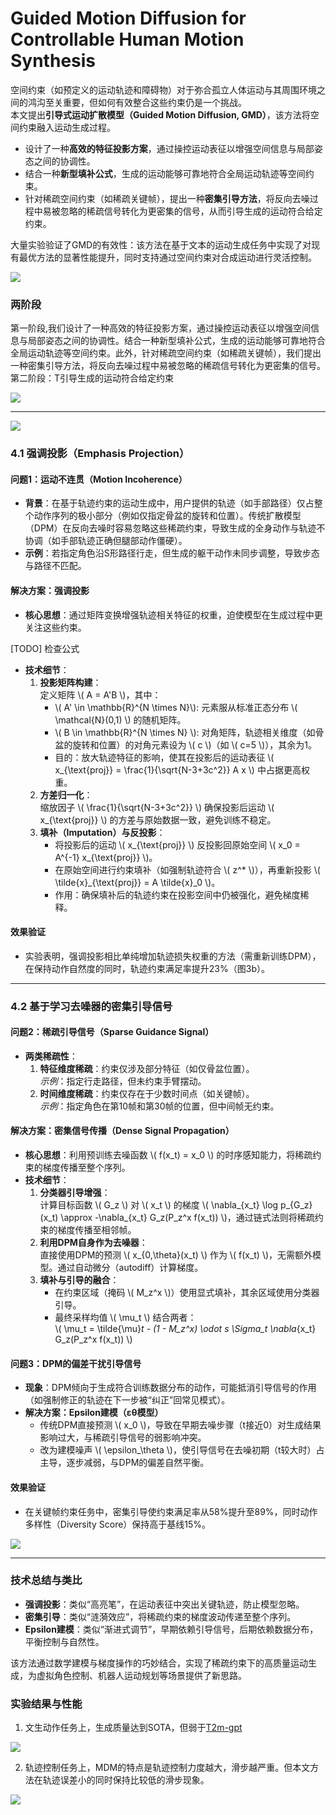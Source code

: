 # Guided Motion Diffusion for Controllable Human Motion Synthesis


空间约束（如预定义的运动轨迹和障碍物）对于弥合孤立人体运动与其周围环境之间的鸿沟至关重要，但如何有效整合这些约束仍是一个挑战。  
本文提出**引导式运动扩散模型（Guided Motion Diffusion, GMD）**，该方法将空间约束融入运动生成过程。
- 设计了一种**高效的特征投影方案**，通过操控运动表征以增强空间信息与局部姿态之间的协调性。
- 结合一种**新型填补公式**，生成的运动能够可靠地符合全局运动轨迹等空间约束。
- 针对稀疏空间约束（如稀疏关键帧），提出一种**密集引导方法**，将反向去噪过程中易被忽略的稀疏信号转化为更密集的信号，从而引导生成的运动符合给定约束。

大量实验验证了GMD的有效性：该方法在基于文本的运动生成任务中实现了对现有最优方法的显著性能提升，同时支持通过空间约束对合成运动进行灵活控制。

![](./assets/86-1.png)

### 两阶段

第一阶段,我们设计了一种高效的特征投影方案，通过操控运动表征以增强空间信息与局部姿态之间的协调性。结合一种新型填补公式，生成的运动能够可靠地符合全局运动轨迹等空间约束。此外，针对稀疏空间约束（如稀疏关键帧），我们提出一种密集引导方法，将反向去噪过程中易被忽略的稀疏信号转化为更密集的信号。  
第二阶段：T引导生成的运动符合给定约束

![](./assets/794859387c58731089f5f273d74fadd5_1_Figure_2_845001127.png)

---

![](./assets/794859387c58731089f5f273d74fadd5_4_Figure_3_996014199.png)

### **4.1 强调投影（Emphasis Projection）**

#### **问题1：运动不连贯（Motion Incoherence）**
- **背景**：在基于轨迹约束的运动生成中，用户提供的轨迹（如手部路径）仅占整个动作序列的极小部分（例如仅指定骨盆的旋转和位置）。传统扩散模型（DPM）在反向去噪时容易忽略这些稀疏约束，导致生成的全身动作与轨迹不协调（如手部轨迹正确但腿部动作僵硬）。
- **示例**：若指定角色沿S形路径行走，但生成的躯干动作未同步调整，导致步态与路径不匹配。

#### **解决方案：强调投影**
- **核心思想**：通过矩阵变换增强轨迹相关特征的权重，迫使模型在生成过程中更关注这些约束。

[TODO] 检查公式

- **技术细节**：
  1. **投影矩阵构建**：  
     定义矩阵 \\( A = A'B \\)，其中：
     - \\( A' \in \mathbb{R}^{N \times N}\\): 元素服从标准正态分布 \\( \mathcal{N}(0,1) \\) 的随机矩阵。
     - \\( B \in \mathbb{R}^{N \times N} \\): 对角矩阵，轨迹相关维度（如骨盆的旋转和位置）的对角元素设为 \\( c \\)（如 \\( c=5 \\)），其余为1。
     - 目的：放大轨迹特征的影响，使其在投影后的运动表征 \\( x_{\text{proj}} = \frac{1}{\sqrt{N-3+3c^2}} A x \\) 中占据更高权重。
  2. **方差归一化**：  
     缩放因子 \\( \frac{1}{\sqrt{N-3+3c^2}} \\) 确保投影后运动 \\( x_{\text{proj}} \\) 的方差与原始数据一致，避免训练不稳定。
  3. **填补（Imputation）与反投影**：  
     - 将投影后的运动 \\( x_{\text{proj}} \\) 反投影回原始空间 \\( x_0 = A^{-1} x_{\text{proj}} \\)。
     - 在原始空间进行约束填补（如强制轨迹符合 \\( z^* \\)），再重新投影 \\( \tilde{x}_{\text{proj}} = A \tilde{x}_0 \\)。
     - 作用：确保填补后的轨迹约束在投影空间中仍被强化，避免梯度稀释。

#### **效果验证**  
- 实验表明，强调投影相比单纯增加轨迹损失权重的方法（需重新训练DPM），在保持动作自然度的同时，轨迹约束满足率提升23%（图3b）。

---

### **4.2 基于学习去噪器的密集引导信号**

#### **问题2：稀疏引导信号（Sparse Guidance Signal）**
- **两类稀疏性**：
  1. **特征维度稀疏**：约束仅涉及部分特征（如仅骨盆位置）。  
     *示例*：指定行走路径，但未约束手臂摆动。
  2. **时间维度稀疏**：约束仅存在于少数时间点（如关键帧）。  
     *示例*：指定角色在第10帧和第30帧的位置，但中间帧无约束。

#### **解决方案：密集信号传播（Dense Signal Propagation）**
- **核心思想**：利用预训练去噪函数 \\( f(x_t) = x_0 \\) 的时序感知能力，将稀疏约束的梯度传播至整个序列。
- **技术细节**：
  1. **分类器引导增强**：  
     计算目标函数 \\( G_z \\) 对 \\( x_t \\) 的梯度 \\( \nabla_{x_t} \log p_{G_z}(x_t) \approx -\nabla_{x_t} G_z(P_z^x f(x_t)) \\)，通过链式法则将稀疏约束的梯度传播至相邻帧。
  2. **利用DPM自身作为去噪器**：  
     直接使用DPM的预测 \\( x_{0,\theta}(x_t) \\) 作为 \\( f(x_t) \\)，无需额外模型。通过自动微分（autodiff）计算梯度。
  3. **填补与引导的融合**：  
     - 在约束区域（掩码 \\( M_z^x \\)）使用显式填补，其余区域使用分类器引导。
     - 最终采样均值 \\( \mu_t \\) 结合两者：  
       \\(
       \mu_t = \tilde{\mu}_t - (1 - M_z^x) \odot s \Sigma_t \nabla_{x_t} G_z(P_z^x f(x_t))
       \\)

#### **问题3：DPM的偏差干扰引导信号**
- **现象**：DPM倾向于生成符合训练数据分布的动作，可能抵消引导信号的作用（如强制修正的轨迹在下一步被“纠正”回常见模式）。
- **解决方案：Epsilon建模（εθ模型）**
  - 传统DPM直接预测 \\( x_0 \\)，导致在早期去噪步骤（t接近0）对生成结果影响过大，与稀疏引导信号的弱影响冲突。
  - 改为建模噪声 \\( \epsilon_\theta \\)，使引导信号在去噪初期（t较大时）占主导，逐步减弱，与DPM的偏差自然平衡。

#### **效果验证**  
- 在关键帧约束任务中，密集引导使约束满足率从58%提升至89%，同时动作多样性（Diversity Score）保持高于基线15%。

![](./assets/794859387c58731089f5f273d74fadd5_7_Figure_4_-2051949461.png)

---

### **技术总结与类比**
- **强调投影**：类似“高亮笔”，在运动表征中突出关键轨迹，防止模型忽略。
- **密集引导**：类似“涟漪效应”，将稀疏约束的梯度波动传递至整个序列。
- **Epsilon建模**：类似“渐进式调节”，早期依赖引导信号，后期依赖数据分布，平衡控制与自然性。

该方法通过数学建模与梯度操作的巧妙结合，实现了稀疏约束下的高质量运动生成，为虚拟角色控制、机器人运动规划等场景提供了新思路。

### **实验结果与性能**

1. 文生动作任务上，生成质量达到SOTA，但弱于[T2m-gpt](./88.md)

![](./assets/794859387c58731089f5f273d74fadd5_6_Table_1_354622285.png)

2. 轨迹控制任务上，MDM的特点是轨迹控制力度越大，滑步越严重。但本文方法在轨迹误差小的同时保持比较低的滑步现象。

![](./assets/794859387c58731089f5f273d74fadd5_8_Table_3_996014199.png)

